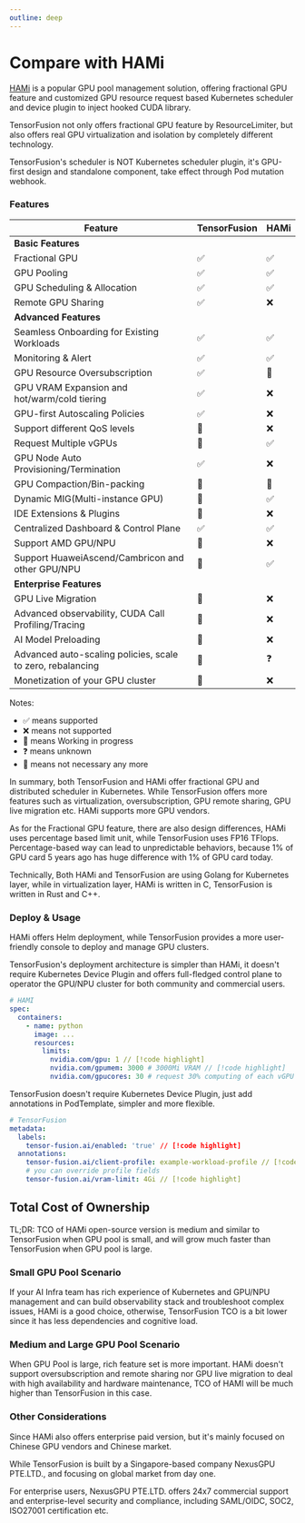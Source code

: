 ```yaml
---
outline: deep
---
```


# Compare with HAMi

[HAMi](https://github.com/Project-HAMi/HAMi) is a popular GPU pool management solution, offering fractional GPU feature and customized GPU resource request based Kubernetes scheduler and device plugin to inject hooked CUDA library.

TensorFusion not only offers fractional GPU feature by ResourceLimiter, but also offers real GPU virtualization and isolation by completely different technology.

TensorFusion's scheduler is NOT Kubernetes scheduler plugin, it's GPU-first design and standalone component, take effect through Pod mutation webhook.

### Features

| Feature | TensorFusion | HAMi |
| --- | --- | --- |
| <b>Basic Features</b> |  |  |
| Fractional GPU | ✅ | ✅ |
| GPU Pooling | ✅ | ✅ |
| GPU Scheduling & Allocation | ✅ | ✅ |
| Remote GPU Sharing | ✅ | ❌ |
| <b>Advanced Features</b> |  |  |
| Seamless Onboarding for Existing Workloads | ✅ | ✅ |
| Monitoring & Alert | ✅ | ✅ |
| GPU Resource Oversubscription | ✅ | 🚧 |
| GPU VRAM Expansion and hot/warm/cold tiering | ✅ | ❌ |
| GPU-first Autoscaling Policies | ✅ | ❌ |
| Support different QoS levels | 🚧 | ❌ |
| Request Multiple vGPUs | 🚧 | ✅ |
| GPU Node Auto Provisioning/Termination | ✅ | ❌ |
| GPU Compaction/Bin-packing | 🚧 | 🚧 |
| Dynamic MIG(Multi-instance GPU) | 👋 | ✅ |
| IDE Extensions & Plugins | 🚧 | ❌ |
| Centralized Dashboard & Control Plane | ✅ | ✅ |
| Support AMD GPU/NPU | 🚧 | ❌ |
| Support HuaweiAscend/Cambricon and other GPU/NPU | 🚧 | ✅ |
| <b>Enterprise Features</b> |  |  |
| GPU Live Migration | 🚧 | ❌ |
| Advanced observability, CUDA Call Profiling/Tracing | 🚧 | ❌ |
| AI Model Preloading | 🚧 | ❌ |
| Advanced auto-scaling policies, scale to zero, rebalancing | 🚧 | ❓ |
| Monetization of your GPU cluster | 🚧 | ❌ |

Notes:
- ✅ means supported
- ❌ means not supported
- 🚧 means Working in progress
- ❓ means unknown
- 👋 means not necessary any more

In summary, both TensorFusion and HAMi offer fractional GPU and distributed scheduler in Kubernetes. While TensorFusion offers more features such as virtualization, oversubscription, GPU remote sharing, GPU live migration etc. HAMi supports more GPU vendors.

As for the Fractional GPU feature, there are also design differences, HAMi uses percentage based limit unit, while TensorFusion uses FP16 TFlops. Percentage-based way can lead to unpredictable behaviors, because 1% of GPU card 5 years ago has huge difference with 1% of GPU card today.

Technically, Both HAMi and TensorFusion are using Golang for Kubernetes layer, while in virtualization layer, HAMi is written in C, TensorFusion is written in Rust and C++.

### Deploy & Usage

HAMi offers Helm deployment, while TensorFusion provides a more user-friendly console to deploy and manage GPU clusters.

TensorFusion's deployment architecture is simpler than HAMi, it doesn't require Kubernetes Device Plugin and offers full-fledged control plane to operator the GPU/NPU cluster for both community and commercial users.

```yaml
# HAMI
spec:
  containers:
    - name: python
      image: ...
      resources:
        limits:
          nvidia.com/gpu: 1 // [!code highlight]
          nvidia.com/gpumem: 3000 # 3000Mi VRAM // [!code highlight]
          nvidia.com/gpucores: 30 # request 30% computing of each vGPU // [!code highlight] 
```

TensorFusion doesn't require Kubernetes Device Plugin, just add annotations in PodTemplate, simpler and more flexible.

```yaml
# TensorFusion
metadata:
  labels:
    tensor-fusion.ai/enabled: 'true' // [!code highlight]
  annotations:
    tensor-fusion.ai/client-profile: example-workload-profile // [!code highlight]
    # you can override profile fields
    tensor-fusion.ai/vram-limit: 4Gi // [!code highlight]
```

<!-- ### Performance Comparison -->
<!-- Benchmark -->

## Total Cost of Ownership

TL;DR: TCO of HAMi open-source version is medium and similar to TensorFusion when GPU pool is small, and will grow much faster than TensorFusion when GPU pool is large.

### Small GPU Pool Scenario

If your AI Infra team has rich experience of Kubernetes and GPU/NPU management and can build observability stack and troubleshoot complex issues, HAMi is a good choice, otherwise, TensorFusion TCO is a bit lower since it has less dependencies and cognitive load.

### Medium and Large GPU Pool Scenario

When GPU Pool is large, rich feature set is more important. HAMi doesn't support oversubscription and remote sharing nor GPU live migration to deal with high availability and hardware maintenance, TCO of HAMI will be much higher than TensorFusion in this case.

### Other Considerations

Since HAMi also offers enterprise paid version, but it's mainly focused on Chinese GPU vendors and Chinese market.

While TensorFusion is built by a Singapore-based company NexusGPU PTE.LTD., and focusing on global market from day one. 

For enterprise users, NexusGPU PTE.LTD. offers 24x7 commercial support and enterprise-level security and compliance, including SAML/OIDC, SOC2, ISO27001 certification etc.
